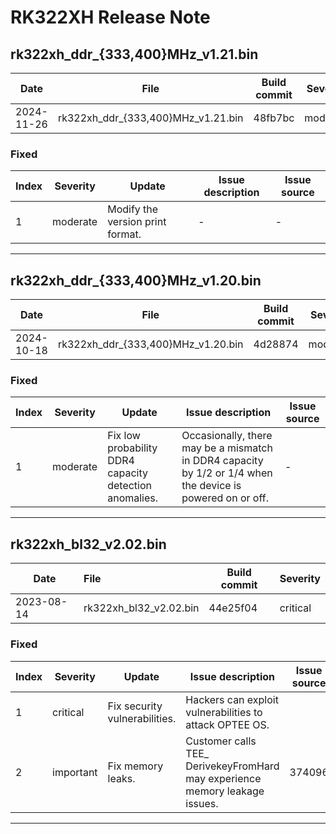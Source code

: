 # RK322XH Release Note

## rk322xh_ddr_{333,400}MHz_v1.21.bin

| Date       | File                               | Build commit | Severity |
| ---------- | ---------------------------------- | ------------ | -------- |
| 2024-11-26 | rk322xh_ddr_{333,400}MHz_v1.21.bin | 48fb7bc      | moderate |

### Fixed

| Index | Severity | Update                           | Issue description | Issue source |
| ----- | -------- | -------------------------------- | ----------------- | ------------ |
| 1     | moderate | Modify the version print format. | -                 | -            |

------

## rk322xh_ddr_{333,400}MHz_v1.20.bin

| Date       | File                               | Build commit | Severity |
| ---------- | ---------------------------------- | ------------ | -------- |
| 2024-10-18 | rk322xh_ddr_{333,400}MHz_v1.20.bin | 4d28874      | moderate |

### Fixed

| Index | Severity | Update                                                 | Issue description                                            | Issue source |
| ----- | -------- | ------------------------------------------------------ | ------------------------------------------------------------ | ------------ |
| 1     | moderate | Fix low probability DDR4 capacity detection anomalies. | Occasionally, there may be a mismatch in DDR4 capacity by 1/2 or 1/4 when the device is powered on or off. | -            |

------

## rk322xh_bl32_v2.02.bin

| Date       | File                   | Build commit | Severity |
| ---------- | :--------------------- | ------------ | -------- |
| 2023-08-14 | rk322xh_bl32_v2.02.bin | 44e25f04     | critical |

### Fixed

| Index | Severity  | Update                        | Issue description                                            | Issue source |
| ----- | --------- | ----------------------------- | ------------------------------------------------------------ | ------------ |
| 1     | critical  | Fix security vulnerabilities. | Hackers can exploit vulnerabilities to attack OPTEE OS.      |              |
| 2     | important | Fix memory leaks.             | Customer calls TEE_ DerivekeyFromHard may experience memory leakage issues. | 374096       |

------

